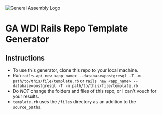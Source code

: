 ![General Assembly Logo](http://i.imgur.com/ke8USTq.png)

# GA WDI Rails Repo Template Generator

## Instructions

* To use this generator, clone this repo to your local machine.
* Run `rails-api new <app_name> --database=postgresql -T -m path/to/this/file/template.rb` or `rails new <app_name> --database=postgresql -T -m path/to/this/file/template.rb`
* Do *NOT* change the folders and files of this repo, or I can't vouch for your results. 
* `template.rb` uses the `/files` directory as an addition to the `source_paths`.